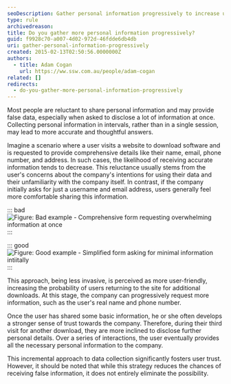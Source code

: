 ```yaml
---
seoDescription: Gather personal information progressively to increase user trust and accuracy by collecting minimal details initially and gradually requesting more information.
type: rule
archivedreason:
title: Do you gather more personal information progressively?
guid: f9928c70-a007-4d02-972d-46fdde6db4db
uri: gather-personal-information-progressively
created: 2015-02-13T02:50:56.0000000Z
authors:
  - title: Adam Cogan
    url: https://ww.ssw.com.au/people/adam-cogan
related: []
redirects:
  - do-you-gather-more-personal-information-progressively
---
```


Most people are reluctant to share personal information and may provide false data, especially when asked to disclose a lot of information at once. Collecting personal information in intervals, rather than in a single session, may lead to more accurate and thoughtful answers.

<!--endintro-->

Imagine a scenario where a user visits a website to download software and is requested to provide comprehensive details like their name, email, phone number, and address. In such cases, the likelihood of receiving accurate information tends to decrease. This reluctance usually stems from the user's concerns about the company's intentions for using their data and their unfamiliarity with the company itself. In contrast, if the company initially asks for just a username and email address, users generally feel more comfortable sharing this information.

::: bad
![Figure: Bad example - Comprehensive form requesting overwhelming information at once](rule-progressive-info-gathering-bad-example.png)
:::

::: good
![Figure: Good example - Simplified form asking for minimal information intiitally](rule-progressive-info-gathering-good-example.png)
:::

This approach, being less invasive, is perceived as more user-friendly, increasing the probability of users returning to the site for additional downloads. At this stage, the company can progressively request more information, such as the user's real name and phone number.

Once the user has shared some basic information, he or she often develops a stronger sense of trust towards the company. Therefore, during their third visit for another download, they are more inclined to disclose further personal details. Over a series of interactions, the user eventually provides all the necessary personal information to the company.

This incremental approach to data collection significantly fosters user trust. However, it should be noted that while this strategy reduces the chances of receiving false information, it does not entirely eliminate the possibility.
